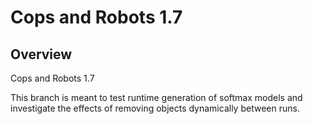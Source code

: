# Cops and Robots 1.7
## Overview
Cops and Robots 1.7

This branch is meant to test runtime generation of softmax models and investigate the effects of removing objects dynamically between runs.